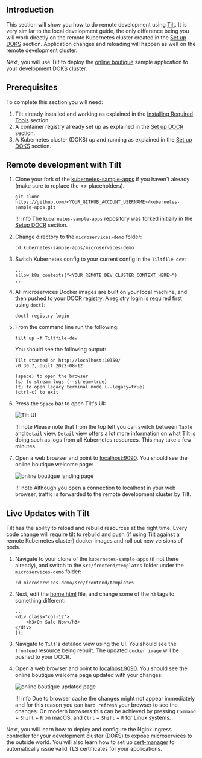 ## Introduction

This section will show you how to do remote development using [Tilt](https://tilt.dev/). It is very similar to the local development guide, the only difference being you will work directly on the remote Kubernetes cluster created in the [Set up DOKS](setup-doks.md) section. Application changes and reloading will happen as well on the remote development cluster.

Next, you will use Tilt to deploy the [online boutique](https://github.com/digitalocean/kubernetes-sample-apps/tree/master/microservices-demo) sample application to your development DOKS cluster.

## Prerequisites

To complete this section you will need:

1. Tilt already installed and working as explained in the [Installing Required Tools](installing-required-tools.md) section.
2. A container registry already set up as explained in the [Set up DOCR](setup-docr.md) section.
3. A Kubernetes cluster (DOKS) up and running as explained in the [Set up DOKS](setup-doks.md) section.

## Remote development with Tilt

1. Clone your fork of the [kubernetes-sample-apps](https://github.com/digitalocean/kubernetes-sample-apps) if you haven't already (make sure to replace the <> placeholders).

    ```shell
    git clone https://github.com/<YOUR_GITHUB_ACCOUNT_USERNAME>/kubernetes-sample-apps.git
    ```

    !!! info
        The `kubernetes-sample-apps` repository was forked initially in the [Setup DOCR](setup-docr.md) section.

2. Change directory to the `microservices-demo` folder:

    ```shell
    cd kubernetes-sample-apps/microservices-demo
    ```

3. Switch Kubernetes config to your current config in the `Tiltfile-dev`:

    ```code
    ...
    allow_k8s_contexts("<YOUR_REMOTE_DEV_CLUSTER_CONTEXT_HERE>")
    ...
    ```

4. All microservices Docker images are built on your local machine, and then pushed to your DOCR registry. A registry login is required first using `doctl`:

    ```shell
    doctl registry login
    ```

5. From the command line run the following:

    ```shell
    tilt up -f Tiltfile-dev
    ```

    You should see the following output:

    ```text
    Tilt started on http://localhost:10350/
    v0.30.7, built 2022-08-12

    (space) to open the browser
    (s) to stream logs (--stream=true)
    (t) to open legacy terminal mode (--legacy=true)
    (ctrl-c) to exit
    ```

6. Press the `Space` bar to open Tilt's UI:

    ![Tilt UI](tilt_ui.png)

    !!! note
        Please note that from the top left you can switch between `Table` and `Detail` view. `Detail` view offers a lot more information on what Tilt is doing such as logs from all Kubernetes resources. This may take a few minutes.

7. Open a web browser and point to [localhost:9090](http://localhost:9090/). You should see the online boutique welcome page:

    ![online boutique landing page](microservices_demo_landing_page.png)

    !!! note
        Although you open a connection to localhost in your web browser, traffic is forwarded to the remote development cluster by Tilt.

## Live Updates with Tilt

Tilt has the ability to reload and rebuild resources at the right time. Every code change will require tilt to rebuild and push (if using Tilt against a remote Kubernetes cluster) docker images and roll out new versions of pods.

1. Navigate to your clone of the `kubernetes-sample-apps` (if not there already), and switch to the `src/frontend/templates` folder under the `microservices-demo` folder:

    ```shell
    cd microservices-demo/src/frontend/templates
    ```

2. Next, edit the [home.html](https://raw.githubusercontent.com/digitalocean/kubernetes-sample-apps/master/microservices-demo/src/frontend/templates/home.html) file, and change some of the `h3` tags to something different:

    ```code
    ...
    <div class="col-12">
        <h3>On Sale Now</h3>
    </div>
    });
    ```

3. Navigate to `Tilt`'s detailed view using the UI. You should see the `frontend` resource being rebuilt. The updated `docker image` will be pushed to your DOCR.
4. Open a web browser and point to [localhost:9090](http://localhost:9090/). You should see the online boutique welcome page updated with your changes:

    ![online boutique updated page](microservices_demo_updated_page.png)

    !!! info
        Due to browser cache the changes might not appear immediately and for this reason you can `hard refresh` your browser to see the changes. On modern browsers this can be achieved by pressing `Command` + `Shift` + `R` on macOS, and `Ctrl` + `Shift` + `R` for Linux systems.

Next, you will learn how to deploy and configure the Nginx ingress controller for your development cluster (DOKS) to expose microservices to the outside world. You will also learn how to set up [cert-manager](https://cert-manager.io/) to automatically issue valid TLS certificates for your applications.
